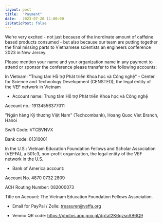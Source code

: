 ```yaml
---
layout: post
title:  "Payment"
date:   2023-07-20 11:00:00
isStaticPost: false
---
```


We're very excited - not just because of the inordinate amount of caffeine based products consumed - 
but also because our team are putting together 
the final missing parts to Vietnamese scientists an engineers conference 2023 in New Jersey. 

Please mention your name and your organization name in any payment to attend or sponsor the conference please transfer to the following accounts:

In Vietnam:
"Trung tâm Hỗ trợ Phát triển Khoa học và Công nghệ" - Center for Science and Technology Development (CENSTED), the legal entity of the VEF network in Vietnam

- Account name: Trung tâm Hỗ trợ Phát triển Khoa học và Công nghệ

Account no.: 19134556377011

"Ngân hàng Kỹ thương Việt Nam" (Techcombank), Hoang Quoc Viet Branch, Hanoi

Swift Code: VTCBVNVX

Bank code: 01310001

In the U.S.:
Vietnam Education Foundation Fellows and Scholar Association (VEFFA), a 501c3, non-profit organization, the legal entity of the VEF network in the U.S.

- Bank of America account:

Account No. 4870 0732 2809

ACH Routing Number: 082000073

Title on Account: The Vietnam Education Foundation Fellows Association.

- Email for PayPal / Zelle: treasurer@veffa.org

- Venmo QR code: https://photos.app.goo.gl/dpTat2K6qzsnAB6Q9